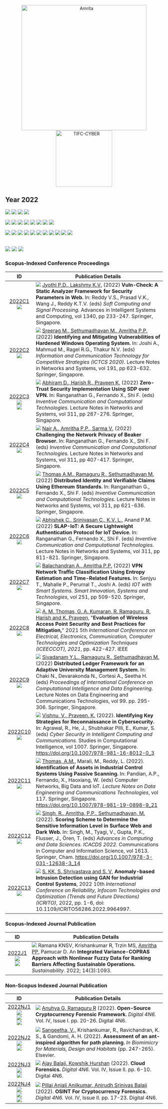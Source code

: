 <p align="center">
    <img src="https://amrita-tifac-cyber-blockchain.github.io/Amrita-TIFAC-Cyber-Blockchain/AVV_PNG.png" alt ="Amrita" width="400" />
    <img src="https://amrita-tifac-cyber-blockchain.github.io/Amrita-TIFAC-Cyber-Blockchain/TIFAC-CORE_in_Cyber_Security.png" alt ="TIFC-CYBER" width="180" />
</p>

## Year 2022
![](https://img.shields.io/badge/Year-2022-brightgreen) ![](https://img.shields.io/badge/Scopus_Conference-13-brightgreen) ![](https://img.shields.io/badge/Scopus_Journal-1-brightgreen)  ![](https://img.shields.io/badge/Non_Scopus_Journal-4-orange) 

![](https://img.shields.io/badge/M_Sethumadhavan-4-blue) ![](https://img.shields.io/badge/C_Srinivasan-1-blue) ![](https://img.shields.io/badge/Lakshmy_K_V-2-blue) ![](https://img.shields.io/badge/Amritha_P_P-5-blue) ![](https://img.shields.io/badge/Praveen_K-3-blue) ![](https://img.shields.io/badge/Ramaguru_R-4-blue) ![](https://img.shields.io/badge/Sangeetha_V-2-blue) ![](https://img.shields.io/badge/Saurabh_Shrivastava-1-blue)


![](https://img.shields.io/badge/Inventive_Communication_and_Computational_Technologies-4-yellow) ![](https://img.shields.io/badge/Soft_Computing_and_Signal_Processing-1-yellow) ![](https://img.shields.io/badge/ICTCS-1-yellow) ![](https://img.shields.io/badge/IOT_with_Smart_Systems-1-yellow) ![](https://img.shields.io/badge/ICEECCOT-1-yellow)  ![](https://img.shields.io/badge/ICCIDE-1-yellow) ![](https://img.shields.io/badge/Cyber_Security_in_Intelligent_Computing_and_Communications-1-yellow) ![](https://img.shields.io/badge/LNDECT-1-yellow) ![](https://img.shields.io/badge/ICACDS-1-yellow) ![](https://img.shields.io/badge/LNDECT-1-yellow) ![](https://img.shields.io/badge/ICRITO-1-yellow)


![](https://img.shields.io/badge/Digital_4N6-3-yellowgreen) ![](https://img.shields.io/badge/Sustainability-1-yellowgreen)  ![](https://img.shields.io/badge/In_Biomimicry_for_Materials,_Design_and_Habitats-1-yellowgreen)
-----


### Scopus-Indexed Conference Proceedings

| ID |	Publication Details |
| :----: | -------------------------------- |
| [2022C1](https://doi.org/10.1007/978-981-16-1249-7_23) <br/> ![](https://img.shields.io/badge/-VA-darkblue) | ![](https://img.shields.io/badge/-M.Tech-blue) [Jyothi P.D., Lakshmy K.V.](a) (2022) **Vuln-Check: A Static Analyzer Framework for Security Parameters in Web.** In: Reddy V.S., Prasad V.K., Wang J., Reddy K.T.V. (eds) _Soft Computing and Signal Processing._ Advances in Intelligent Systems and Computing, vol 1340, pp 233-247. Springer, Singapore. | 
| [2022C2](https://doi.org/10.1007/978-981-16-0739-4_59) <br/> ![](https://img.shields.io/badge/-OS-darkblue) | ![](https://img.shields.io/badge/-M.Tech-blue) [Sreerag M., Sethumadhavan M., Amritha P.P.](a) (2022) **Identifying and Mitigating Vulnerabilities of Hardened Windows Operating System.** In: Joshi A., Mahmud M., Ragel R.G., Thakur N.V. (eds) _Information and Communication Technology for Competitive Strategies (ICTCS 2020)._ Lecture Notes in Networks and Systems, vol 191, pp 623-632. Springer, Singapore.|
| [2022C3](https://doi.org/10.1007/978-981-16-5529-6_22) <br/> ![](https://img.shields.io/badge/-SDN-darkblue) <br/> ![](https://img.shields.io/badge/-VPN-darkblue) | ![](https://img.shields.io/badge/-M.Tech-blue) [Abhiram D., Harish R., Praveen K.](a) (2022) **Zero-Trust Security Implementation Using SDP over VPN.** In: Ranganathan G., Fernando X., Shi F. (eds) _Inventive Communication and Computational Technologies._ Lecture Notes in Networks and Systems, vol 311, pp 267-276. Springer, Singapore. |
| [2022C4](https://doi.org/10.1007/978-981-16-5529-6_32) <br/> ![](https://img.shields.io/badge/-Browser_Security-darkblue) | ![](https://img.shields.io/badge/-M.Tech-blue) [Nair A., Amritha P.P., Sarma V.](a) (2022) **Challenging the Network Privacy of Beaker Browser.** In: Ranganathan G., Fernando X., Shi F. (eds) _Inventive Communication and Computational Technologies._ Lecture Notes in Networks and Systems, vol 311, pp 407-417. Springer, Singapore. |
| [2022C5](https://doi.org/10.1007/978-981-16-5529-6_48) <br/> ![](https://img.shields.io/badge/-Blockchain-darkblue) | ![](https://img.shields.io/badge/-MTech_Course_Project-blue) [Thomas A.M., Ramaguru R., Sethumadhavan M.](a) (2022) **Distributed Identity and Verifiable Claims Using Ethereum Standards.** In: Ranganathan G., Fernando X., Shi F. (eds) _Inventive Communication and Computational Technologies._ Lecture Notes in Networks and Systems, vol 311, pp 621-636. Springer, Singapore. |
| [2022C6](https://doi.org/10.1007/978-981-16-5529-6_61) <br/> ![](https://img.shields.io/badge/-IoT-darkblue) | ![](https://img.shields.io/badge/-M.Tech-blue) [Abhishek C., Srinivasan C., K.V. L.,](a) Anand P.M. (2022) **SLAP-IoT: A Secure Lightweight Authentication Protocol for IoT Device.** In: Ranganathan G., Fernando X., Shi F. (eds) _Inventive Communication and Computational Technologies._ Lecture Notes in Networks and Systems, vol 311, pp 811-821. Springer, Singapore. | 
| [2022C7](https://doi.org/10.1007/978-981-16-3945-6_50) <br/> ![](https://img.shields.io/badge/-VPN-darkblue) | ![](https://img.shields.io/badge/-M.Tech-blue) [Balachandran A., Amritha P.P.](a) (2022) **VPN Network Traffic Classification Using Entropy Estimation and Time-Related Features.** In: Senjyu T., Mahalle P., Perumal T., Joshi A. (eds) _IOT with Smart Systems. Smart Innovation, Systems and Technologies_, vol 251, pp 509-520. Springer, Singapore. |
| [2022C8](https://doi.org/10.1109/ICEECCOT52851.2021.9707914) <br/> ![](https://img.shields.io/badge/-Wireless-darkblue) | ![](https://img.shields.io/badge/-MTech_Course_Project-blue) [A. M. Thomas, G. A. Kumaran, R. Ramaguru, R. Harish and K. Praveen,]() "**Evaluation of Wireless Access Point Security and Best Practices for Mitigation,**" 2021 5th _International Conference on Electrical, Electronics, Communication, Computer Technologies and Optimization Techniques (ICEECCOT), 2021_, pp. 422-427. IEEE |
| [2022C9](https://doi.org/10.1007/978-981-16-7182-1_24) <br/> ![](https://img.shields.io/badge/-Blockchain-darkblue) | ![](https://img.shields.io/badge/-MTech_Course_Project-blue) [Sivadanam Y.L., Ramaguru R., Sethumadhavan M.]() (2022) **Distributed Ledger Framework for an Adaptive University Management System.** In: Chaki N., Devarakonda N., Cortesi A., Seetha H. (eds) _Proceedings of International Conference on Computational Intelligence and Data Engineering._ Lecture Notes on Data Engineering and Communications Technologies, vol 99. pp. 295-306. Springer, Singapore.|
| [2022C10](https://doi.org/10.1007/978-981-16-8012-0_3) <br/> ![](https://img.shields.io/badge/-VA-darkblue) | ![](https://img.shields.io/badge/-MTech-blue) [Vishnu, V., Praveen, K.]() (2022). **Identifying Key Strategies for Reconnaissance in Cybersecurity.** In: Agrawal, R., He, J., Shubhakar Pilli, E., Kumar, S. (eds) _Cyber Security in Intelligent Computing and Communications._ Studies in Computational Intelligence, vol 1007. Springer, Singapore. https://doi.org/10.1007/978-981-16-8012-0_3 | 
| [2022C11](https://doi.org/10.1007/978-981-19-0898-9_21) <br/> ![](https://img.shields.io/badge/-ICS-darkblue) | ![](https://img.shields.io/badge/-MTech_Internship-blue) [Thomas, A.M.,]() Marali, M., Reddy, L. (2022). **Identification of Assets in Industrial Control Systems Using Passive Scanning.** In: Pandian, A.P., Fernando, X., Haoxiang, W. (eds) Computer Networks, Big Data and IoT. _Lecture Notes on Data Engineering and Communications Technologies_, vol 117. Springer, Singapore. https://doi.org/10.1007/978-981-19-0898-9_21 | 
| [2022C12](https://doi.org/10.1007/978-3-031-12638-3_14) <br/> ![](https://img.shields.io/badge/-Dark_Web-darkblue) | ![](https://img.shields.io/badge/-MTech-blue) [Singh, R., Amritha, P.P., Sethumadhavan, M.]() (2022). **Scoring Scheme to Determine the Sensitive Information Level in Surface Web and Dark Web.** In: Singh, M., Tyagi, V., Gupta, P.K., Flusser, J., Ören, T. (eds) _Advances in Computing and Data Sciences. ICACDS 2022._ Communications in Computer and Information Science, vol 1613. Springer, Cham. https://doi.org/10.1007/978-3-031-12638-3_14 |
| [2022C13](https://ieeexplore.ieee.org/stamp/stamp.jsp?tp=&arnumber=9964997) <br/> ![](https://img.shields.io/badge/-ML-darkblue) |  ![](https://img.shields.io/badge/-MTech-blue) [S. KK, S. Shrivastava and S. V,]() **Anomaly-based Intrusion Detection using GAN for Industrial Control Systems**, 2022 10th _International Conference on Reliability, Infocom Technologies and Optimization (Trends and Future Directions) (ICRITO)_, 2022, pp. 1-6, doi: 10.1109/ICRITO56286.2022.9964997. |


### Scopus-Indexed Journal Publication

| ID |	Publication Details |
| :----: | -------------------------------- |
| [2022J1](https://www.mdpi.com/2071-1050/14/3/1093) <br/> ![](https://img.shields.io/badge/-Sustainability-darkblue) <br/> ![](https://img.shields.io/badge/-Non_Linear_Fuzzy_Data-darkblue) | ![](https://img.shields.io/badge/-Faculty-blue) Ramana KNSV, Krishankumar R, Trzin MS, [Amritha PP,]() Pamucar D. An **Integrated Variance-COPRAS Approach with Nonlinear Fuzzy Data for Ranking Barriers Affecting Sustainable Operations.** _Sustainability._ 2022; 14(3):1093. | 


### Non-Scopus Indexed Journal Publication

| ID |	Publication Details |
| :----: | -------------------------------- |
| [2022NJ1](https://doi.org/10.46293/4n6/2022.02.01.03) <br/> ![](https://img.shields.io/badge/-Blockchain-darkblue) <br/> ![](https://img.shields.io/badge/-Cryptocurrency-darkblue) <br/> ![](https://img.shields.io/badge/-Forensics-darkblue)| ![](https://img.shields.io/badge/-MTech_Course_Project-blue) [Anuhya G, Ramaguru R](a) (2022). **Open-Source Cryptocurrency Forensic Framework.** _Digital 4N6._ Vol. IV, Issue I. pp. 20-26. Digital 4N6. |
| [2022NJ2](https://doi.org/10.1016/B978-0-12-821053-6.00016-3) <br/> ![](https://img.shields.io/badge/-Optimization-darkblue) <br/> ![](https://img.shields.io/badge/-Path_Planning-darkblue) | ![](https://img.shields.io/badge/-Faculty-blue) [Sangeetha, V.,]() Krishankumar, R., Ravichandran, K. S., & Gandomi, A. H. (2022). **Assessment of an ant-inspired algorithm for path planning.** _In Biomimicry for Materials, Design and Habitats_ (pp. 247-265). Elsevier.|
| [2022NJ3](https://doi.org/10.46293/4n6/2022.05.01.01) <br/> ![](https://img.shields.io/badge/-Cloud-darkblue) <br/> ![](https://img.shields.io/badge/-Forensics-darkblue)| ![](https://img.shields.io/badge/-MTech_Course_Project-blue) [Ajay Balaji, Kowshik Hurshan](a) (2022). **Cloud Forensics.** _Digital 4N6._ Vol. IV, Issue II. pp. 6-10. Digital 4N6.|
| [2022NJ4](https://doi.org/10.46293/4n6/2022.05.01.01) <br/> ![](https://img.shields.io/badge/-Blockchain-darkblue) <br/> ![](https://img.shields.io/badge/-Cryptocurrency-darkblue) <br/> ![](https://img.shields.io/badge/-Forensics-darkblue) | ![](https://img.shields.io/badge/-MTech_Course_Project-blue) [Pillai Anjali Anilkumar, Anirudh Srinivas Balaji](a) (2022). **OSINT For Cryptocurrency Forensics.** _Digital 4N6._ Vol. IV, Issue II. pp. 17-23. Digital 4N6.|
